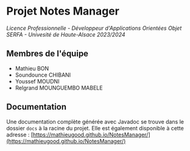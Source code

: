 # Projet Notes Manager

*Licence Professionnelle - Développeur d'Applications Orientées Objet*
*SERFA - Univesité de Haute-Alsace 2023/2024*

## Membres de l'équipe
- Mathieu BON
- Soundounce CHIBANI
- Youssef MOUDNI
- Relgrand MOUNGUEMBO MABELE

## Documentation
Une documentation complète générée avec Javadoc se trouve dans le dossier `docs` à la racine du projet.
Elle est également disponible à cette adresse : [https://mathieugood.github.io/NotesManager/](https://mathieugood.github.io/NotesManager/)